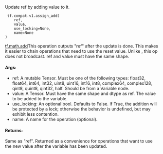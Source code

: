 Update ref by adding value to it.

```
 tf.compat.v1.assign_add(
    ref,
    value,
    use_locking=None,
    name=None
)
```
[tf.math.add](https://tensorflow.google.cn/api_docs/python/tf/math/add)This operation outputs "ref" after the update is done. This makes it easier to chain operations that need to use the reset value. Unlike , this op does not broadcast. ref and value must have the same shape.

#### Args:
- ref: A mutable Tensor. Must be one of the following types: float32, float64, int64, int32, uint8, uint16, int16, int8, complex64, complex128, qint8, quint8, qint32, half. Should be from a Variable node.
- value: A Tensor. Must have the same shape and dtype as ref. The value to be added to the variable.
- use_locking: An optional bool. Defaults to False. If True, the addition will be protected by a lock; otherwise the behavior is undefined, but may exhibit less contention.
- name: A name for the operation (optional).
#### Returns:
Same as "ref". Returned as a convenience for operations that want to use the new value after the variable has been updated.
